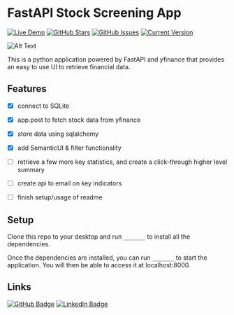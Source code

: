 FastAPI Stock Screening App 
============
[![Live Demo](https://img.shields.io/badge/demo-online-green.svg)](https://jordanhoare.com/stock-app) [![GitHub Stars](https://img.shields.io/github/stars/jordanhoare/stock-screening-app.svg)](https://github.com/jordanhoare/stock-screening-app/stargazers) [![GitHub Issues](https://img.shields.io/github/issues/jordanhoare/stock-screening-app.svg)](https://github.com/jordanhoare/stock-screening-app/issues) [![Current Version](https://img.shields.io/badge/version-1.0.7-green.svg)](https://github.com/jordanhoare/stock-screening-app) 

![Alt Text](https://media4.giphy.com/media/z0KKfDR5NLVAkBiJay/giphy.gif?cid=790b7611583c8efd8e2958f2dee875629b2e666500b88222&rid=giphy.gif)

This is a python application powered by FastAPI and yfinance that provides an easy to use UI to retrieve financial data.  


## Features
- [x] connect to SQLite 
- [x] app.post to fetch stock data from yfinance
- [x] store data using sqlalchemy
- [x] add SemanticUI & filter functionality
- [ ] retrieve a few more key statistics, and create a click-through higher level summary
- [ ] create api to email on key indicators
- [ ] finish setup/usage of readme


## Setup
Clone this repo to your desktop and run `_______` to install all the dependencies.

Once the dependencies are installed, you can run  `_______` to start the application. You will then be able to access it at localhost:8000.


## Links

[![GitHub Badge](https://img.shields.io/badge/GitHub-100000?style=for-the-badge&logo=github&logoColor=white)](https://https://github.com/jordanhoare)
[![LinkedIn Badge](https://img.shields.io/badge/LinkedIn-0077B5?style=for-the-badge&logo=linkedin&logoColor=white)](https://www.linkedin.com/in/jordan-hoare)
